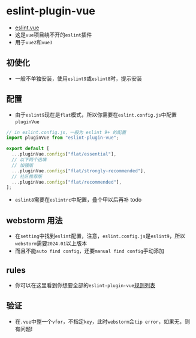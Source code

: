 # eslint-plugin-vue

* [eslint.vue](https://eslint.vuejs.org/)
* 这是`vue`项目绕不开的`eslint`插件
* 用于`vue2`和`vue3`

## 初使化

* 一般不单独安装，使用`eslint9`或`eslint8`时，提示安装

## 配置

* 由于`eslint9`现在是`flat`模式，所以你需要在`eslint.config.js`中配置`pluginVue`

```js
// in eslint.config.js，一般为 eslint 9+ 的配置
import pluginVue from "eslint-plugin-vue";

export default [
  ...pluginVue.configs["flat/essential"],
  // 以下两个选填 
  // 加强版
  ...pluginVue.configs["flat/strongly-recommended"],
  // 社区推荐版
  ...pluginVue.configs["flat/recommended"],
];
```

* `eslint8`需要在`eslintrc`中配置，叠个甲以后再补 todo

## webstorm 用法

* 在`setting`中找到`eslint`配置，注意，`eslint.config.js`是`eslint9`，所以`webstorm`需要`2024.01`以上版本
* 而且不能`auto find config`，还要`manual find config`手动添加

## rules

* 你可以在这里看到你想要全部的`eslint-plugin-vue`[规则列表](https://eslint.vuejs.org/rules)

## 验证

* 在`.vue`中整一个`vfor`，不指定`key`，此时`webstorm`会`tip error`，如果无，则有问题!
